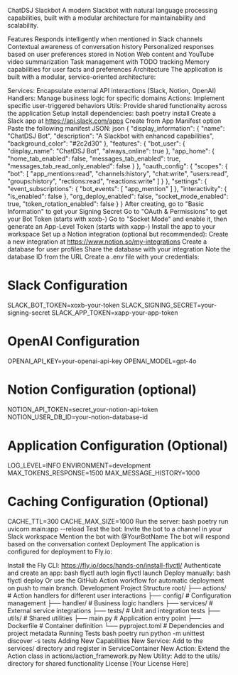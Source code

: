 ChatDSJ Slackbot
A modern Slackbot with natural language processing capabilities, built with a modular architecture for maintainability and scalability.

Features
Responds intelligently when mentioned in Slack channels
Contextual awareness of conversation history
Personalized responses based on user preferences stored in Notion
Web content and YouTube video summarization
Task management with TODO tracking
Memory capabilities for user facts and preferences
Architecture
The application is built with a modular, service-oriented architecture:

Services: Encapsulate external API interactions (Slack, Notion, OpenAI)
Handlers: Manage business logic for specific domains
Actions: Implement specific user-triggered behaviors
Utils: Provide shared functionality across the application
Setup
Install dependencies:
bash
poetry install
Create a Slack app at https://api.slack.com/apps
Create from App Manifest option
Paste the following manifest JSON:
json
{
    "display_information": {
        "name": "ChatDSJ Bot",
        "description": "A Slackbot with enhanced capabilities",
        "background_color": "#2c2d30"
    },
    "features": {
        "bot_user": {
            "display_name": "ChatDSJ Bot",
            "always_online": true
        },
        "app_home": {
            "home_tab_enabled": false,
            "messages_tab_enabled": true,
            "messages_tab_read_only_enabled": false
        }
    },
    "oauth_config": {
        "scopes": {
            "bot": [
                "app_mentions:read",
                "channels:history",
                "chat:write",
                "users:read",
                "groups:history",
                "rections:read",
                "reactions:write"
            ]
        }
    },
    "settings": {
        "event_subscriptions": {
            "bot_events": [
                "app_mention"
            ]
        },
        "interactivity": {
            "is_enabled": false
        },
        "org_deploy_enabled": false,
        "socket_mode_enabled": true,
        "token_rotation_enabled": false
    }
}
After creating, go to "Basic Information" to get your Signing Secret
Go to "OAuth & Permissions" to get your Bot Token (starts with xoxb-)
Go to "Socket Mode" and enable it, then generate an App-Level Token (starts with xapp-)
Install the app to your workspace
Set up a Notion integration (optional but recommended):
Create a new integration at https://www.notion.so/my-integrations
Create a database for user profiles
Share the database with your integration
Note the database ID from the URL
Create a .env file with your credentials:
# Slack Configuration
SLACK_BOT_TOKEN=xoxb-your-token
SLACK_SIGNING_SECRET=your-signing-secret
SLACK_APP_TOKEN=xapp-your-app-token

# OpenAI Configuration
OPENAI_API_KEY=your-openai-api-key
OPENAI_MODEL=gpt-4o

# Notion Configuration (optional)
NOTION_API_TOKEN=secret_your-notion-api-token
NOTION_USER_DB_ID=your-notion-database-id

# Application Configuration (Optional)
LOG_LEVEL=INFO
ENVIRONMENT=development
MAX_TOKENS_RESPONSE=1500
MAX_MESSAGE_HISTORY=1000

# Caching Configuration (Optional)
CACHE_TTL=300
CACHE_MAX_SIZE=1000
Run the server:
bash
poetry run uvicorn main:app --reload
Test the bot:
Invite the bot to a channel in your Slack workspace
Mention the bot with @YourBotName
The bot will respond based on the conversation context
Deployment
The application is configured for deployment to Fly.io:

Install the Fly CLI: https://fly.io/docs/hands-on/install-flyctl/
Authenticate and create an app:
bash
flyctl auth login
flyctl launch
Deploy manually:
bash
flyctl deploy
Or use the GitHub Action workflow for automatic deployment on push to main branch.
Development
Project Structure
root/
├── actions/          # Action handlers for different user interactions
├── config/           # Configuration management
├── handler/          # Business logic handlers
├── services/         # External service integrations
├── tests/            # Unit and integration tests
├── utils/            # Shared utilities
├── main.py           # Application entry point
├── Dockerfile        # Container definition
└── pyproject.toml    # Dependencies and project metadata
Running Tests
bash
poetry run python -m unittest discover -s tests
Adding New Capabilities
New Service: Add to the services/ directory and register in ServiceContainer
New Action: Extend the Action class in actions/action_framework.py
New Utility: Add to the utils/ directory for shared functionality
License
[Your License Here]